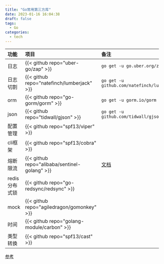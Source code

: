 ```yaml
---
title: "Go常用第三方库"
date: 2023-01-16 16:04:38
draft: false
tags:
  - Go
categories:
  - tech
---
```


|功能|项目|备注|
|:--|:--|:--|
|日志|{{< github repo="uber-go/zap" >}}|`go get -u go.uber.org/zap`|
|日志切割|{{< github repo="natefinch/lumberjack" >}}|`go get -u github.com/natefinch/lumberjack`|
|orm|{{< github repo="go-gorm/gorm" >}}|`go get -u gorm.io/gorm`|
|json|{{< github repo="tidwall/gjson" >}}|`go get -u github.com/tidwall/gjson`|
|配置管理|{{< github repo="spf13/viper" >}}||
|cli框架|{{< github repo="spf13/cobra" >}}||
|熔断限流|{{< github repo="alibaba/sentinel-golang" >}}|[文档](https://sentinelguard.io/zh-cn/docs/golang/basic-api-usage.html)|
|redis分布式锁|{{< github repo="go-redsync/redsync" >}}||
|mock|{{< github repo="agiledragon/gomonkey" >}}||
|时间|{{< github repo="golang-module/carbon" >}}||
|类型转换|{{< github repo="spf13/cast" >}}||

[参考](https://juejin.cn/post/7133520098123317256?searchId=202312271956026DC486012DB131F69B13)